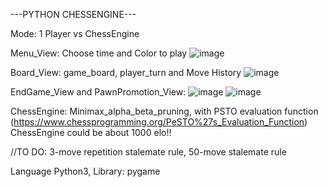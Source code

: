 ---PYTHON CHESSENGINE---

Mode: 1 Player vs ChessEngine

Menu_View: Choose time and Color to play 
![image](https://github.com/user-attachments/assets/65e2a86a-50ef-45ff-aa07-2eb0926b7a94)

Board_View: game_board, player_turn and Move History 
![image](https://github.com/user-attachments/assets/2c080e52-8e57-49f1-a30c-99f2a68157a3)

EndGame_View and PawnPromotion_View: 
![image](https://github.com/user-attachments/assets/b088a5df-b63d-495f-a00c-17b55ba9f4ac)
![image](https://github.com/user-attachments/assets/26aed206-7cdb-4167-83db-cd8de24e293f)

ChessEngine: Minimax_alpha_beta_pruning, with PSTO evaluation function (https://www.chessprogramming.org/PeSTO%27s_Evaluation_Function)
ChessEngine could be about 1000 elo!!

//TO DO: 3-move repetition stalemate rule, 50-move stalemate rule

Language Python3, Library: pygame



